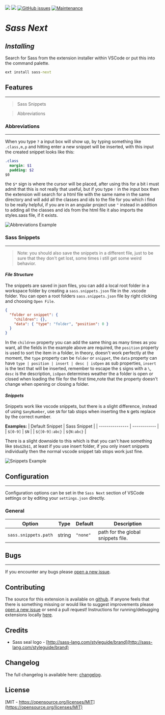 [![](https://vsmarketplacebadge.apphb.com/version-short/syler.sass-next.svg)](https://marketplace.visualstudio.com/items?itemName=syler.sass-next)
[![](https://vsmarketplacebadge.apphb.com/installs-short/syler.sass-next.svg)](https://marketplace.visualstudio.com/items?itemName=syler.sass-next)
[![GitHub issues](https://img.shields.io/github/issues-raw/TheRealSyler/vscode-sass-next?color=%232a2)](https://github.com/TheRealSyler/vscode-sass-next)
[![Maintenance](https://img.shields.io/maintenance/yes/2019.svg)](https://GitHub.com/TheRealSyler/vscode-sass-next/graphs/commit-activity)
<!-- [![GitHub stars](https://img.shields.io/github/stars/TheRealSyler/vscode-sass-next.svg?style=social&label=Star%20on%20Github)](https://github.com/TheRealSyler/vscode-sass-next) -->
<!-- [![](https://vsmarketplacebadge.apphb.com/rating-short/syler.sass-next.svg)](https://marketplace.visualstudio.com/items?itemName=syler.sass-next) -->
# *Sass Next*

## ***Installing***
Search for Sass from the extension installer within VSCode or put this into the command palette.
```cmd
ext install sass-next
```

## **Features**
___

> Sass Snippets

> Abbreviations

### **Abbreviations**
___
When you type `?` a input box will show up, by typing something like `.class,m,p` and hitting enter a new snippet will be inserted, with this input the created snippet looks like this:

```sass
.class
  margin: $1
  padding: $2
$0
```

the `$*` sign is where the cursor will be placed, after using this for a bit i must admit that this is not really that useful, but if you type `!` in the input box then the extension will search for a html file with the same name in the same directory and will add all the classes and ids to the file for you which i find to be really helpful, if you are in an angular project use `"` instead in addition to adding all the classes and ids from the html file it also imports the styles.sass file, if it exists.

![Abbreviations Example](https://media.giphy.com/media/Y0mU4xUqiXcWto2znK/giphy.gif)

### **Sass Snippets**
___

>Note: you should also save the snippets in a different file, just to be sure that they don't get lost, some times i still get some weird behavior.

#### ***File Structure***

The snippets are saved in json files, you can add a local root folder in a workspace folder by creating a `sass.snippets.json` file in the .vscode folder.
You can open a root folders `sass.snippets.json` file by right clicking and choosing `Open File`.

```json
{
  "folder or snippet": {
    "children": {},
    "data": { "type": "folder", "position": 0 }
  }
}
```

In the `children` property you can add the same thing as many times as you want, all the fields in the example above are required, the `position` property is used to sort the item in a folder, in theory, doesn't work perfectly at the moment, the `type` property can be `folder` or `snippet`, the `data` property can have `type | position | insert | desc | isOpen` as sub properties, `insert` is the text that will be inserted, remember to escape the `$` signs with a `\`, `desc` is the description, `isOpen` determines weather the a folder is open or closed when loading the file for the first time,note that the property doesn't change when opening or closing a folder.

#### ***Snippets***

Snippets work like vscode snippets, but there is a slight difference, instead of using `$anyNumber`, use `$N` for tab stops when inserting the `N` gets replace by the correct number.

**Examples:**
| Default Snippet | Sass Snippet |
| --------------- | ------------ |
| `$[0-9]`        | `$N`         |
| `${[0-9]:abc}`  | `${N:abc}`   |

There is a slight downside to this which is that you can't have something like `$0a$2b$1`, at least if you use insert folder, if you only insert snippets individually then the normal vscode snippet tab stops work just fine.

![Snippets Example](https://media.giphy.com/media/YOqB0YA8EscojipKmi/giphy.gif)

## **Configuration**
___

Configuration options can be set in the `Sass Next` section of VSCode settings or by editing your `settings.json` directly.

### General
| Option               | Type   | Default  | Description                        |
| -------------------- | ------ | -------- | ---------------------------------- |
| `sass.snippets.path` | string | `"none"` | path for the global snippets file. |

## **Bugs**
___
If you encounter any bugs please [open a new issue](https://github.com/TheRealSyler/vscode-sass-next/issues/new?assignees=TheRealSyler&labels=bug&template=bug_report.md&title=).

## **Contributing**

The source for this extension is available on [github](https://github.com/TheRealSyler/vscode-sass-next). If anyone feels that there is something missing or would like to suggest improvements please [open a new issue](https://github.com/TheRealSyler/vscode-sass-next/issues/new?assignees=TheRealSyler&labels=enhancement&template=feature_request.md&title=) or send a pull request! Instructions for running/debugging extensions locally [here](https://code.visualstudio.com/docs/extensions/overview).

## **Credits**
- Sass seal logo - [http://sass-lang.com/styleguide/brand](http://sass-lang.com/styleguide/brand)

## Changelog
The full changelog is available here: [changelog](CHANGELOG.md).

## License
[MIT - https://opensource.org/licenses/MIT](https://opensource.org/licenses/MIT)